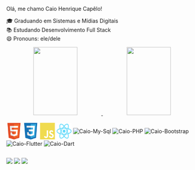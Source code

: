 Olá, me chamo Caio Henrique Capêlo!

🎓 Graduando em Sistemas e Mídias Digitais <br>
📚 Estudando Desenvolvimento Full Stack <br>
😄 Pronouns: ele/dele

<div align="center">
  <a href="https://github.com/capeloo">
  <img height="180em" width="48%" src="https://github-readme-stats.vercel.app/api?username=capeloo&show_icons=true&theme=dracula&include_all_commits=true&count_private=true"/>
  <img height="180em" width="48%" src="https://github-readme-stats.vercel.app/api/top-langs/?username=capeloo&layout=compact&langs_count=7&theme=dracula"/>
</div>

 </div>
  <div style="display: inline-block"> <br>
  <img align="center" alt="Caio-HTML" height="45" width="40" src="https://raw.githubusercontent.com/devicons/devicon/master/icons/html5/html5-original.svg">
  <img align="center" alt="Caio-CSS" height="45" width="40" src="https://raw.githubusercontent.com/devicons/devicon/master/icons/css3/css3-original.svg">
  <img align="center" alt="Caio-Js" height="45" width="40" src="https://raw.githubusercontent.com/devicons/devicon/master/icons/javascript/javascript-plain.svg">
  <img align="center" alt="Caio-React" height="45" width="40" src="https://raw.githubusercontent.com/devicons/devicon/master/icons/react/react-original.svg">
  <img align="center" alt="Caio-My-Sql" height="45" width="45" src="https://icons.iconarchive.com/icons/papirus-team/papirus-apps/256/mysql-workbench-icon.png">
  <img align="center" alt="Caio-PHP" height="45" width="40" src="https://cdn.iconscout.com/icon/free/png-256/free-php-99-1175127.png">
  <img align="center" alt="Caio-Bootstrap" height="40" width="40" src="https://www.saashub.com/images/app/service_logos/196/6ve3ytysvsem/large.png?1638255215">
  <img align="center" alt="Caio-Flutter" height="40" width="40" src="https://cdn.iconscout.com/icon/free/png-256/free-flutter-2038877-1720090.png">
  <img align="center" alt="Caio-Dart" height="40" width="40" src="https://avatars.githubusercontent.com/u/1609975?s=280&v=4">
</div>
  
 ##
  
  <div> 
  <a href="https://www.linkedin.com/in/capeloo/" target="_blank"><img src="https://img.shields.io/badge/-LinkedIn-%230077B5?style=for-the-badge&logo=linkedin&logoColor=white" target="_blank"></a> 
  <a href = "mailto:caiocapelo@alu.ufc.br"><img src="https://img.shields.io/badge/-Gmail-%23333?style=for-the-badge&logo=gmail&logoColor=white" target="_blank"></a>
  <a href="https://instagram.com/caio_cpl2" target="_blank"><img src="https://img.shields.io/badge/-Instagram-%23E4405F?style=for-the-badge&logo=instagram&logoColor=white" target="_blank"></a>
  </div>
  

